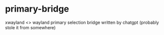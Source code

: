 # primary-bridge
xwayland &lt;> wayland primary selection bridge written by chatgpt (probably stole it from somewhere)
